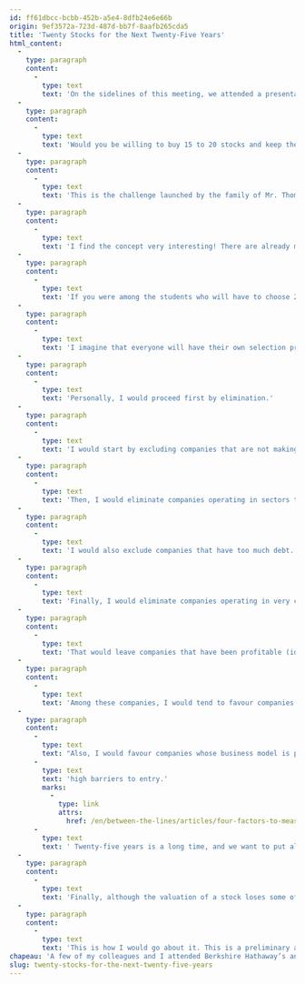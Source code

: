 ```yaml
---
id: ff61dbcc-bcbb-452b-a5e4-8dfb24e6e66b
origin: 9ef3572a-723d-487d-bb7f-8aafb265cda5
title: 'Twenty Stocks for the Next Twenty-Five Years'
html_content:
  -
    type: paragraph
    content:
      -
        type: text
        text: 'On the sidelines of this meeting, we attended a presentation by the management team of Markel, a stock that we hold in some of our portfolios under management.'
  -
    type: paragraph
    content:
      -
        type: text
        text: 'Would you be willing to buy 15 to 20 stocks and keep them as they are, without any trades, for the next 25 years?'
  -
    type: paragraph
    content:
      -
        type: text
        text: 'This is the challenge launched by the family of Mr. Thomas Gayner, president of Markel, an American insurance company. The family is donating US$30,000 per year for 25 years to two investment clubs at two American universities. Each of these clubs will have to choose and buy between 15 and 25 stocks – and keep them without making any subsequent transactions – for 25 years. From year 26, half of the value of the first portfolio will be used to pay scholarships, the other half will be reinvested in the same way for the following 25 years and so on, year after year.'
  -
    type: paragraph
    content:
      -
        type: text
        text: 'I find the concept very interesting! There are already many student investment competitions, but most aim to achieve the best returns during an academic year, a horizon of a few months, at most. The exercise is formative because it allows the students who participate to familiarize themselves with the stock market, but we cannot say that it promotes long-term investment. Yet, if there are investors who should take a truly long-term perspective, it is students who have nearly 50 years of investing ahead of them!'
  -
    type: paragraph
    content:
      -
        type: text
        text: 'If you were among the students who will have to choose 20 stocks for the next 25 years, what would be your selection criteria?'
  -
    type: paragraph
    content:
      -
        type: text
        text: 'I imagine that everyone will have their own selection process – hence the educational interest of such an exercise.'
  -
    type: paragraph
    content:
      -
        type: text
        text: 'Personally, I would proceed first by elimination.'
  -
    type: paragraph
    content:
      -
        type: text
        text: 'I would start by excluding companies that are not making a profit. The chances of a loss-making company surviving for 25 years are, in my opinion, too slim.'
  -
    type: paragraph
    content:
      -
        type: text
        text: 'Then, I would eliminate companies operating in sectors that face drastic and unpredictable changes. If you don’t have a good idea of where a business will be in three to five years, imagine the uncertainty over a 25-year period.'
  -
    type: paragraph
    content:
      -
        type: text
        text: 'I would also exclude companies that have too much debt. The financial risk for such companies is too great over a 25-year horizon.'
  -
    type: paragraph
    content:
      -
        type: text
        text: 'Finally, I would eliminate companies operating in very cyclical sectors. In the long term, most companies in such sectors fail to create much value for their shareholders.'
  -
    type: paragraph
    content:
      -
        type: text
        text: 'That would leave companies that have been profitable (ideally for a long time and showing robust growth for several years), not very cyclical, evolving in “relatively” stable and predictable sectors and in good financial health.'
  -
    type: paragraph
    content:
      -
        type: text
        text: 'Among these companies, I would tend to favour companies that are well established, but not too big. Wal-Mart is probably one of the companies that would not be eliminated, but can we see high growth for the next 25 years for a company that today has revenues of more than US$600 billion?'
  -
    type: paragraph
    content:
      -
        type: text
        text: "Also, I would favour companies whose business model is protected by\_"
      -
        type: text
        text: 'high barriers to entry.'
        marks:
          -
            type: link
            attrs:
              href: /en/between-the-lines/articles/four-factors-to-measure-the-quality-of-a-business/
      -
        type: text
        text: ' Twenty-five years is a long time, and we want to put all the chances on our side that the greatest number of the selected companies will survive and progress during this quarter century.'
  -
    type: paragraph
    content:
      -
        type: text
        text: 'Finally, although the valuation of a stock loses some of its importance when one thinks in terms of a 25-year horizon (the quality of the business model and of the management team becomes crucial), it is nonetheless important. I would make sure not to pay too high valuation ratios for the selected stocks.'
  -
    type: paragraph
    content:
      -
        type: text
        text: 'This is how I would go about it. This is a preliminary analysis. I can very well imagine that a group of students could spend an entire university semester selecting 15 to 20 stocks for the next 25 years!'
chapeau: 'A few of my colleagues and I attended Berkshire Hathaway’s annual meeting last Saturday. I plan to write a blog about it soon to play back some highlights.'
slug: twenty-stocks-for-the-next-twenty-five-years
---
```

